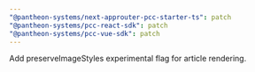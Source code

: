 ```yaml
---
"@pantheon-systems/next-approuter-pcc-starter-ts": patch
"@pantheon-systems/pcc-react-sdk": patch
"@pantheon-systems/pcc-vue-sdk": patch
---
```


Add preserveImageStyles experimental flag for article rendering.
